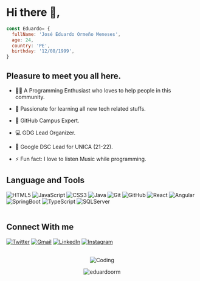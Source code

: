 # Hi there 👋, 

```javascript
const Eduardo= {
  fullName: 'José Eduardo Ormeño Meneses',
  age: 24,
  country: 'PE',
  birthday: '12/08/1999',
}
```

## Pleasure to meet you all here.



- 👨‍💻 A Programming Enthusiast who loves to help people in this community.

- 📱 Passionate for learning all new tech related stuffs.

- 🚩 GitHub Campus Expert.

- 💻 GDG Lead Organizer.

- 🥅 Google DSC Lead for UNICA (21-22).

- ⚡ Fun fact: I love to listen Music while programming.




## Language and Tools
<div>
<img alt="HTML5" src="https://img.shields.io/badge/HTML5-E34F26.svg?style=for-the-badge&logo=HTML5&logoColor=white" />
<img alt="JavaScript"  src="https://img.shields.io/badge/JavaScript-F7DF1E.svg?style=for-the-badge&logo=JavaScript&logoColor=black" />
<img alt="CSS3" src="https://img.shields.io/badge/CSS3-1572B6.svg?style=for-the-badge&logo=CSS3&logoColor=white" />
<img alt="Java"src="https://img.shields.io/badge/Java-ED8B00?style=for-the-badge&logo=java&logoColor=white" />
<img alt="Git"  src="https://img.shields.io/badge/Git-F05032.svg?style=for-the-badge&logo=Git&logoColor=white" />
<img alt="GitHub" src="https://img.shields.io/badge/GitHub-181717.svg?style=for-the-badge&logo=GitHub&logoColor=white" />
<img alt="React" src="https://img.shields.io/badge/React-61DAFB.svg?style=for-the-badge&logo=React&logoColor=black" />
<img alt="Angular" src="https://img.shields.io/badge/Angular-DD0031.svg?style=for-the-badge&logo=Angular&logoColor=white" />
<img alt="SpringBoot" src="https://img.shields.io/badge/Spring%20Boot-6DB33F.svg?style=for-the-badge&logo=Spring-Boot&logoColor=white" />
<img alt="TypeScript" src="https://img.shields.io/badge/TypeScript-3178C6.svg?style=for-the-badge&logo=TypeScript&logoColor=white" />
<img alt="SQLServer" src="https://img.shields.io/badge/Microsoft%20SQL%20Server-CC2927.svg?style=for-the-badge&logo=Microsoft-SQL-Server&logoColor=white" />
</div>

<br/>

## Connect With me

<div align="left">
        <a href="https://twitter.com/eduardo_mjo"><img alt="Twitter" src="https://img.shields.io/badge/Twitter-1DA1F2.svg?style=for-the-badge&logo=Twitter&logoColor=white" /></a>
  <a href="mailto:eduardoorm79@gmail.com"><img alt="Gmail" src="https://img.shields.io/badge/Gmail-D14836?style=for-the-badge&logo=gmail&logoColor=white"/></a>
        <a href="https://www.linkedin.com/in/jose-ormeño"><img alt="LinkedIn" src="https://img.shields.io/badge/linkedin-%230077B5.svg?style=for-the-badge&logo=linkedin&logoColor=white" /></a>
        <a href="https://instagram.com/eduardo_mjo"><img alt="Instagram" src="https://img.shields.io/badge/Instagram-E4405F.svg?style=for-the-badge&logo=Instagram&logoColor=white" /></a>
 
</div>
<br/>

 <p align="center"> <img alt="Coding"src="https://github-readme-stats.vercel.app/api/top-langs/?username=eduardoorm&langs_count=8&layout=compact&theme=tokyonight"> </p>

<p align="center"> <img src="https://github-readme-stats.vercel.app/api?username=eduardoorm&show_icons=true&theme=tokyonight" alt="eduardoorm" />
 </p>

 
